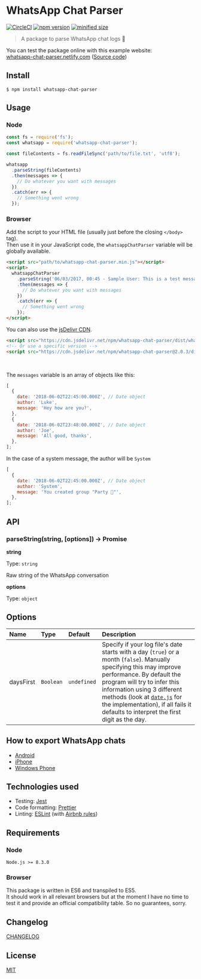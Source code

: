 # WhatsApp Chat Parser

[![CircleCI](https://circleci.com/gh/Pustur/whatsapp-chat-parser/tree/master.svg?style=svg)](https://circleci.com/gh/Pustur/whatsapp-chat-parser/tree/master)
[![npm version](https://img.shields.io/npm/v/whatsapp-chat-parser.svg)](https://www.npmjs.com/package/whatsapp-chat-parser)
[![minified size](https://img.shields.io/bundlephobia/min/whatsapp-chat-parser.svg)](https://bundlephobia.com/result?p=whatsapp-chat-parser)

> A package to parse WhatsApp chat logs 💬

You can test the package online with this example website:  
[whatsapp-chat-parser.netlify.com](https://whatsapp-chat-parser.netlify.com/) ([Source code](https://github.com/Pustur/whatsapp-chat-parser-website))

## Install

```
$ npm install whatsapp-chat-parser
```

## Usage

### Node

```javascript
const fs = require('fs');
const whatsapp = require('whatsapp-chat-parser');

const fileContents = fs.readFileSync('path/to/file.txt', 'utf8');

whatsapp
  .parseString(fileContents)
  .then(messages => {
    // Do whatever you want with messages
  })
  .catch(err => {
    // Something went wrong
  });
```

### Browser

Add the script to your HTML file (usually just before the closing `</body>` tag).  
Then use it in your JavaScript code, the `whatsappChatParser` variable will be globally available.

```html
<script src="path/to/whatsapp-chat-parser.min.js"></script>
<script>
  whatsappChatParser
    .parseString('06/03/2017, 00:45 - Sample User: This is a test message')
    .then(messages => {
      // Do whatever you want with messages
    })
    .catch(err => {
      // Something went wrong
    });
</script>
```

You can also use the [jsDelivr CDN](https://www.jsdelivr.com/package/npm/whatsapp-chat-parser).

```html
<script src="https://cdn.jsdelivr.net/npm/whatsapp-chat-parser/dist/whatsapp-chat-parser.min.js"></script>
<!-- Or use a specific version -->
<script src="https://cdn.jsdelivr.net/npm/whatsapp-chat-parser@2.0.3/dist/whatsapp-chat-parser.min.js"></script>
```

&nbsp;

The `messages` variable is an array of objects like this:

```javascript
[
  {
    date: '2018-06-02T22:45:00.000Z', // Date object
    author: 'Luke',
    message: 'Hey how are you?',
  },
  {
    date: '2018-06-02T23:48:00.000Z', // Date object
    author: 'Joe',
    message: 'All good, thanks',
  },
];
```

In the case of a system message, the author will be `System`

```javascript
[
  {
    date: '2018-06-02T22:45:00.000Z', // Date object
    author: 'System',
    message: 'You created group "Party 🎉"',
  },
];
```

## API

### parseString(string, [options]) → Promise

**string**

Type: `string`

Raw string of the WhatsApp conversation

**options**

Type: `object`

## Options

<!-- prettier-ignore-start -->
| Name | Type | Default | Description |
| :--- | :--- | :--- | :--- |
| daysFirst | `Boolean` | `undefined` | Specify if your log file's date starts with a day (`true`) or a month (`false`). Manually specifying this may improve performance. By default the program will try to infer this information using 3 different methods (look at [`date.js`](src/date.js) for the implementation), if all fails it defaults to interpret the first digit as the day. |
<!-- prettier-ignore-end -->

## How to export WhatsApp chats

- [Android](https://faq.whatsapp.com/en/android/23756533/)
- [iPhone](https://faq.whatsapp.com/en/iphone/20888066/#email)
- [Windows Phone](https://faq.whatsapp.com/en/wp/22548236)

## Technologies used

- Testing: [Jest](https://jestjs.io/)
- Code formatting: [Prettier](https://prettier.io/)
- Linting: [ESLint](https://eslint.org/) (with [Airbnb rules](https://www.npmjs.com/package/eslint-config-airbnb-base))

## Requirements

### Node

`Node.js >= 8.3.0`

### Browser

This package is written in ES6 and transpiled to ES5.  
It should work in all relevant browsers but at the moment I have no time to test it and provide an official compatibility table. So no guarantees, sorry.

## Changelog

[CHANGELOG](CHANGELOG.md)

## License

[MIT](LICENSE)
